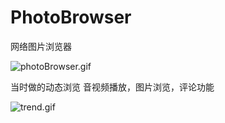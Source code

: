 # PhotoBrowser
网络图片浏览器


![photoBrowser.gif](https://upload-images.jianshu.io/upload_images/1741974-bc4ccab2bbc17aca.gif?imageMogr2/auto-orient/strip)


当时做的动态浏览 音视频播放，图片浏览，评论功能


![trend.gif](https://upload-images.jianshu.io/upload_images/1741974-be67dc02b42fada7.gif?imageMogr2/auto-orient/strip)

